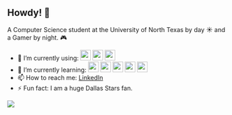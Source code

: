 ## Howdy! 🤠

A Computer Science student at the University of North Texas by day ☀ and a Gamer by night. 🎮

- 🔭 I’m currently using: <img src="https://upload.wikimedia.org/wikipedia/commons/thumb/1/18/C_Programming_Language.svg/217px-C_Programming_Language.svg.png" height="24"> <img src="https://upload.wikimedia.org/wikipedia/commons/thumb/1/18/ISO_C%2B%2B_Logo.svg/213px-ISO_C%2B%2B_Logo.svg.png" height="24"> <img src="https://cdn4.iconfinder.com/data/icons/logos-and-brands/512/181_Java_logo_logos-512.png" height="24"> 
- 🌱 I’m currently learning: <img src="https://upload.wikimedia.org/wikipedia/commons/thumb/0/0a/Python.svg/48px-Python.svg.png" height="24"> <img src="https://upload.wikimedia.org/wikipedia/commons/thumb/6/6a/JavaScript-logo.png/800px-JavaScript-logo.png" height ="24"> <img src="https://static-00.iconduck.com/assets.00/react-icon-512x512-u6e60ayf.png" height="24"> <img src="https://www.incredibuild.com/wp-content/uploads/2021/03/qT01-1.png" height="24"> <img src="https://static-00.iconduck.com/assets.00/linux-icon-2048x2048-sy06t4un.png" height="24">
- 📫 How to reach me: [LinkedIn](https://www.linkedin.com/in/kathrynsheahen/)
- ⚡ Fun fact: I am a huge Dallas Stars fan.


<img src="https://media3.giphy.com/media/v1.Y2lkPTc5MGI3NjExOGlncnlmbmVkbGIwcmJla3M3MmN5NTZ0ZGg2bGRiNnd2cW03a2I3YSZlcD12MV9pbnRlcm5hbF9naWZfYnlfaWQmY3Q9Zw/nFNKW6PkyxugGkS0h6/giphy.webp">

<!--
**ksheahen/ksheahen** is a ✨ _special_ ✨ repository because its `README.md` (this file) appears on your GitHub profile.

Here are some ideas to get you started:
- 😄 Pronouns: She/Her
- 🤔 I’m looking for help with ...
- 👯 I’m looking to collaborate on ...
- 💬 Ask me about ...
-->
